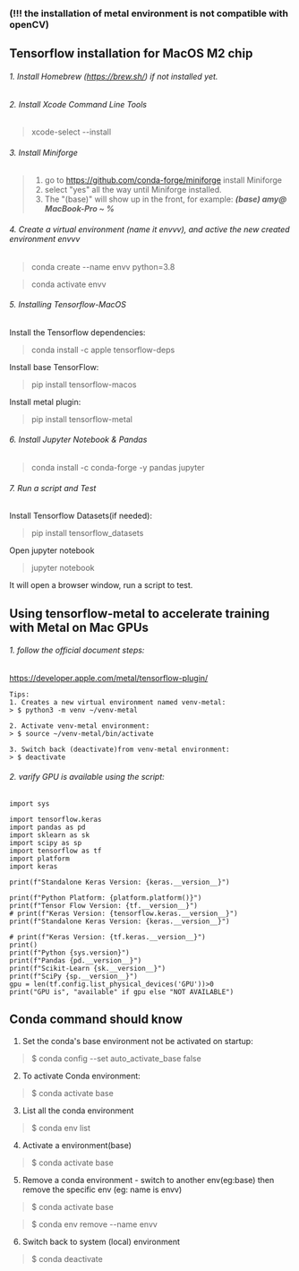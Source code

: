 ### (!!! the installation of metal environment is not compatible with openCV)

## Tensorflow installation for MacOS M2 chip
###### 1. Install Homebrew (https://brew.sh/) if not installed yet.
###### 2. Install Xcode Command Line Tools
> xcode-select --install

###### 3. Install Miniforge
>1. go to https://github.com/conda-forge/miniforge install Miniforge
>2. select "yes" all the way until Miniforge installed.
>3. The "(base)" will show up in the front, for example: ***(base) amy@ MacBook-Pro ~ %***

###### 4. Create a virtual environment (name it envvv), and active the new created environment envvv
>conda create --name envv python=3.8

>conda activate envv

###### 5. Installing Tensorflow-MacOS
Install the Tensorflow dependencies:
>conda install -c apple tensorflow-deps

Install base TensorFlow:
>pip install tensorflow-macos

Install metal plugin:
>pip install tensorflow-metal

###### 6. Install Jupyter Notebook & Pandas
>conda install -c conda-forge -y pandas jupyter

###### 7. Run a script and Test
Install Tensorflow Datasets(if needed):
> pip install tensorflow_datasets

Open jupyter notebook
>jupyter notebook

It will open a browser window, run a script to test.

## Using tensorflow-metal to accelerate training with Metal on Mac GPUs
###### 1. follow the official document steps:
https://developer.apple.com/metal/tensorflow-plugin/
    
    Tips:
    1. Creates a new virtual environment named venv-metal:
    > $ python3 -m venv ~/venv-metal
    
    2. Activate venv-metal environment: 
    > $ source ~/venv-metal/bin/activate

    3. Switch back (deactivate)from venv-metal environment:
    > $ deactivate

###### 2. varify GPU is available using the script:
    import sys
    
    import tensorflow.keras
    import pandas as pd
    import sklearn as sk
    import scipy as sp
    import tensorflow as tf
    import platform
    import keras
    
    print(f"Standalone Keras Version: {keras.__version__}")
    
    print(f"Python Platform: {platform.platform()}")
    print(f"Tensor Flow Version: {tf.__version__}")
    # print(f"Keras Version: {tensorflow.keras.__version__}")
    print(f"Standalone Keras Version: {keras.__version__}")
    
    # print(f"Keras Version: {tf.keras.__version__}")
    print()
    print(f"Python {sys.version}")
    print(f"Pandas {pd.__version__}")
    print(f"Scikit-Learn {sk.__version__}")
    print(f"SciPy {sp.__version__}")
    gpu = len(tf.config.list_physical_devices('GPU'))>0
    print("GPU is", "available" if gpu else "NOT AVAILABLE")

## Conda command should know
1. Set the conda's base environment not be activated on startup:
> $ conda config --set auto_activate_base false

2. To activate Conda environment:
> $ conda activate base

3. List all the conda environment
> $ conda env list

4. Activate a environment(base)
> $ conda activate base

5. Remove a conda environment - switch to another env(eg:base) then remove the specific env (eg: name is envv)
> $ conda activate base

> $ conda env remove --name envv

6. Switch back to system (local) environment
>$ conda deactivate


